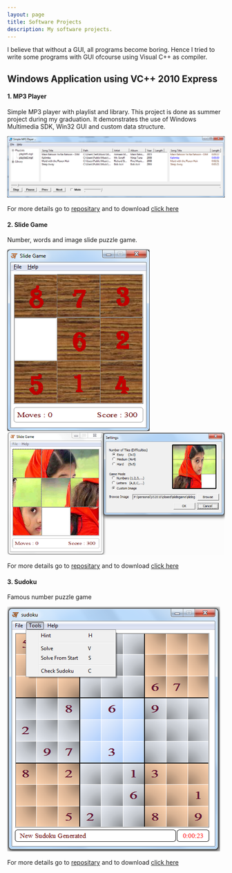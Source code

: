 ```yaml
---
layout: page
title: Software Projects
description: My software projects. 
---
```

I believe that without a GUI, all programs become boring. Hence I tried to write some programs with GUI ofcourse using Visual C++ as compiler.

## Windows Application using VC++ 2010 Express

#### 1. MP3 Player

Simple MP3 player with playlist and library. This project is done as summer project during my graduation. It demonstrates the use of Windows Multimedia SDK, Win32 GUI and custom data structure.

![MP3 Player Snapshot](https://github.com/prashal/mp3player/raw/master/snapshots/snapshot.png "MP3 Player")

For more details go to [repositary](https://github.com/prashal/mp3player) and to download [click here](https://github.com/prashal/mp3player/releases/latest)



#### 2. Slide Game

Number, words and image slide puzzle game.

![Slidegame Snapshot-1](https://github.com/prashal/slidegame/raw/master/snapshots/number_easy.png "Number Puzzle, Easy Mode")
![Slidegame Snapshot-2](https://github.com/prashal/slidegame/raw/master/snapshots/image_settings.png "Image Puzzle, Easy Mode with settings dialog")

For more details go to [repositary](https://github.com/prashal/slidegame) and to download [click here](https://github.com/prashal/slidegame/releases/latest)



#### 3. Sudoku

Famous number puzzle game

![Sudoku Snapshot](https://github.com/prashal/sudoku/raw/master/snapshots/snap.png "Sudoku")

For more details go to [repositary](https://github.com/prashal/sudoku) and to download [click here](https://github.com/prashal/sudoku/releases/latest)
